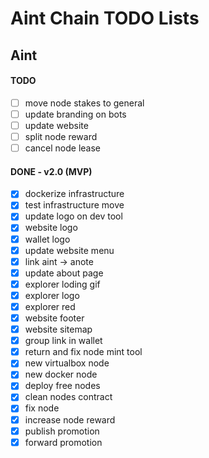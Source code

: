 # Aint Chain TODO Lists

## Aint

#### TODO

- [ ] move node stakes to general
- [ ] update branding on bots
- [ ] update website
- [ ] split node reward
- [ ] cancel node lease

#### DONE - v2.0 (MVP)

- [x] dockerize infrastructure
- [x] test infrastructure move
- [x] update logo on dev tool
- [x] website logo
- [x] wallet logo
- [x] update website menu
- [x] link aint -> anote
- [x] update about page
- [x] explorer loding gif
- [x] explorer logo
- [x] explorer red
- [x] website footer
- [x] website sitemap
- [x] group link in wallet
- [x] return and fix node mint tool
- [x] new virtualbox node
- [x] new docker node
- [x] deploy free nodes
- [x] clean nodes contract
- [x] fix node
- [x] increase node reward
- [x] publish promotion
- [x] forward promotion
